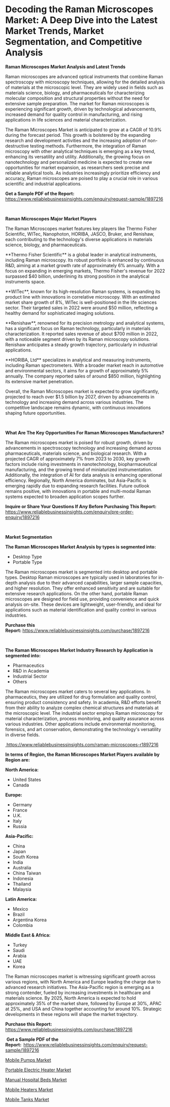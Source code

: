 <p><h1>Decoding the Raman Microscopes Market: A Deep Dive into the Latest Market Trends, Market Segmentation, and Competitive Analysis</h1></p><p><strong>Raman Microscopes Market Analysis and Latest Trends</strong></p>
<p><p>Raman microscopes are advanced optical instruments that combine Raman spectroscopy with microscopy techniques, allowing for the detailed analysis of materials at the microscopic level. They are widely used in fields such as materials science, biology, and pharmaceuticals for characterizing molecular composition and structural properties without the need for extensive sample preparation. The market for Raman microscopes is experiencing significant growth, driven by technological advancements, increased demand for quality control in manufacturing, and rising applications in life sciences and material characterization.</p><p>The Raman Microscopes Market is anticipated to grow at a CAGR of 10.9% during the forecast period. This growth is bolstered by the expanding research and development activities and the increasing adoption of non-destructive testing methods. Furthermore, the integration of Raman microscopy with other analytical techniques is emerging as a key trend, enhancing its versatility and utility. Additionally, the growing focus on nanotechnology and personalized medicine is expected to create new opportunities for market expansion, as researchers seek precise and reliable analytical tools. As industries increasingly prioritize efficiency and accuracy, Raman microscopes are poised to play a crucial role in various scientific and industrial applications.</p></p>
<p><strong>Get a Sample PDF of the Report:&nbsp;</strong> <a href="https://www.reliablebusinessinsights.com/enquiry/request-sample/1897216?utm_campaign=1119&utm_medium=2&utm_source=Github&utm_content=ia&utm_term=11042025&utm_id=raman-microscopes">https://www.reliablebusinessinsights.com/enquiry/request-sample/1897216</a></p>
<p>&nbsp;</p>
<p><strong>Raman Microscopes Major Market Players</strong></p>
<p><p>The Raman Microscopes market features key players like Thermo Fisher Scientific, WITec, Nanophoton, HORIBA, JASCO, Bruker, and Renishaw, each contributing to the technology's diverse applications in materials science, biology, and pharmaceuticals.</p><p>**Thermo Fisher Scientific** is a global leader in analytical instruments, including Raman microscopy. Its robust portfolio is enhanced by continuous R&D, aiming at a market growth rate of approximately 6% annually. With a focus on expanding in emerging markets, Thermo Fisher's revenue for 2022 surpassed $40 billion, underlining its strong position in the analytical instruments space.</p><p>**WITec**, known for its high-resolution Raman systems, is expanding its product line with innovations in correlative microscopy. With an estimated market share growth of 8%, WITec is well-positioned in the life sciences sector. Their targeted sales in 2022 were around $50 million, reflecting a healthy demand for sophisticated imaging solutions.</p><p>**Renishaw**, renowned for its precision metrology and analytical systems, has a significant focus on Raman technology, particularly in materials characterization. It reported sales revenue of about $700 million in 2022, with a noticeable segment driven by its Raman microscopy solutions. Renishaw anticipates a steady growth trajectory, particularly in industrial applications.</p><p>**HORIBA, Ltd** specializes in analytical and measuring instruments, including Raman spectrometers. With a broader market reach in automotive and environmental sectors, it aims for a growth of approximately 5% annually. The company reported sales of around $850 million, highlighting its extensive market penetration.</p><p>Overall, the Raman Microscopes market is expected to grow significantly, projected to reach over $1.5 billion by 2027, driven by advancements in technology and increasing demand across various industries. The competitive landscape remains dynamic, with continuous innovations shaping future opportunities.</p></p>
<p>&nbsp;</p>
<p><strong>What Are The Key Opportunities For Raman Microscopes Manufacturers?</strong></p>
<p><p>The Raman microscopes market is poised for robust growth, driven by advancements in spectroscopy technology and increasing demand across pharmaceuticals, materials science, and biological research. With a projected CAGR of approximately 7% from 2023 to 2030, key growth factors include rising investments in nanotechnology, biopharmaceutical manufacturing, and the growing trend of miniaturized instrumentation. Additionally, the integration of AI for data analysis is enhancing operational efficiency. Regionally, North America dominates, but Asia-Pacific is emerging rapidly due to expanding research facilities. Future outlook remains positive, with innovations in portable and multi-modal Raman systems expected to broaden application scopes further.</p></p>
<p><strong>Inquire or Share Your Questions If Any Before Purchasing This Report:</strong> <a href="https://www.reliablebusinessinsights.com/enquiry/pre-order-enquiry/1897216?utm_campaign=1119&utm_medium=2&utm_source=Github&utm_content=ia&utm_term=11042025&utm_id=raman-microscopes">https://www.reliablebusinessinsights.com/enquiry/pre-order-enquiry/1897216</a></p>
<p>&nbsp;</p>
<p><strong>Market Segmentation</strong></p>
<p><strong>The Raman Microscopes Market Analysis by types is segmented into:</strong></p>
<p><ul><li>Desktop Type</li><li>Portable Type</li></ul></p>
<p><p>The Raman microscopes market is segmented into desktop and portable types. Desktop Raman microscopes are typically used in laboratories for in-depth analysis due to their advanced capabilities, larger sample capacities, and higher resolution. They offer enhanced sensitivity and are suitable for extensive research applications. On the other hand, portable Raman microscopes are designed for field use, providing convenience and quick analysis on-site. These devices are lightweight, user-friendly, and ideal for applications such as material identification and quality control in various industries.</p></p>
<p><strong>Purchase this Report:&nbsp;</strong><a href="https://www.reliablebusinessinsights.com/purchase/1897216?utm_campaign=1119&utm_medium=2&utm_source=Github&utm_content=ia&utm_term=11042025&utm_id=raman-microscopes">https://www.reliablebusinessinsights.com/purchase/1897216</a></p>
<p>&nbsp;</p>
<p><strong>The Raman Microscopes Market Industry Research by Application is segmented into:</strong></p>
<p><ul><li>Pharmaceutics</li><li>R&D in Academia</li><li>Industrial Sector</li><li>Others</li></ul></p>
<p><p>The Raman microscopes market caters to several key applications. In pharmaceutics, they are utilized for drug formulation and quality control, ensuring product consistency and safety. In academia, R&D efforts benefit from their ability to analyze complex chemical structures and materials at the microscopic level. The industrial sector employs Raman microscopy for material characterization, process monitoring, and quality assurance across various industries. Other applications include environmental monitoring, forensics, and art conservation, demonstrating the technology's versatility in diverse fields.</p></p>
<p><a href="https://www.reliablebusinessinsights.com/raman-microscopes-r1897216?utm_campaign=1119&utm_medium=2&utm_source=Github&utm_content=ia&utm_term=11042025&utm_id=raman-microscopes">&nbsp;https://www.reliablebusinessinsights.com/raman-microscopes-r1897216</a></p>
<p><strong>In terms of Region, the Raman Microscopes Market Players available by Region are:</strong></p>
<p>
    <p> <strong> North America: </strong>
        <ul>
            <li>United States</li>
            <li>Canada</li>
        </ul>
        </p> 
    <p> <strong> Europe: </strong>
        <ul>
            <li>Germany</li>
            <li>France</li>
            <li>U.K.</li>
            <li>Italy</li>
            <li>Russia</li>
        </ul>
        </p> 
    <p> <strong> Asia-Pacific: </strong>
        <ul>
            <li>China</li>
            <li>Japan</li>
            <li>South Korea</li>
            <li>India</li>
            <li>Australia</li>
            <li>China Taiwan</li>
            <li>Indonesia</li>
            <li>Thailand</li>
            <li>Malaysia</li>
        </ul>
        </p> 
    <p> <strong> Latin America: </strong>
        <ul>
            <li>Mexico</li>
            <li>Brazil</li>
            <li>Argentina Korea</li>
            <li>Colombia</li>
        </ul>
        </p> 
    <p> <strong> Middle East & Africa: </strong>
        <ul>
            <li>Turkey</li>
            <li>Saudi</li>
            <li>Arabia</li>
            <li>UAE</li>
            <li>Korea</li>
        </ul>
    </p>
    </p>
<p><p>The Raman microscopes market is witnessing significant growth across various regions, with North America and Europe leading the charge due to advanced research initiatives. The Asia-Pacific region is emerging as a strong contender, fueled by increasing investments in healthcare and materials science. By 2025, North America is expected to hold approximately 35% of the market share, followed by Europe at 30%, APAC at 25%, and USA and China together accounting for around 10%. Strategic developments in these regions will shape the market trajectory.</p></p>
<p><strong>Purchase this Report: </strong><a href="https://www.reliablebusinessinsights.com/purchase/1897216?utm_campaign=1119&utm_medium=2&utm_source=Github&utm_content=ia&utm_term=11042025&utm_id=raman-microscopes">https://www.reliablebusinessinsights.com/purchase/1897216</a></p>
<p>&nbsp;<strong>Get a Sample PDF of the Report:&nbsp;&nbsp;</strong><a href="https://www.reliablebusinessinsights.com/enquiry/request-sample/1897216?utm_campaign=1119&utm_medium=2&utm_source=Github&utm_content=ia&utm_term=11042025&utm_id=raman-microscopes">https://www.reliablebusinessinsights.com/enquiry/request-sample/1897216</a></p>
<p><strong></strong></p>
<p><p><a href="https://github.com/salkidtodo/Market-Research-Report-List-1/blob/main/mobile-pumps-market.md?utm_campaign=1119&utm_medium=2&utm_source=Github&utm_content=ia&utm_term=11042025&utm_id=raman-microscopes">Mobile Pumps Market</a></p><p><a href="https://github.com/beberjuban9a/Market-Research-Report-List-1/blob/main/portable-electric-heater-market.md?utm_campaign=1119&utm_medium=2&utm_source=Github&utm_content=ia&utm_term=11042025&utm_id=raman-microscopes">Portable Electric Heater Market</a></p><p><a href="https://github.com/diosohusch6x/Market-Research-Report-List-1/blob/main/manual-hospital-beds-market.md?utm_campaign=1119&utm_medium=2&utm_source=Github&utm_content=ia&utm_term=11042025&utm_id=raman-microscopes">Manual Hospital Beds Market</a></p><p><a href="https://github.com/ildyduedu/Market-Research-Report-List-1/blob/main/mobile-heaters-market.md?utm_campaign=1119&utm_medium=2&utm_source=Github&utm_content=ia&utm_term=11042025&utm_id=raman-microscopes">Mobile Heaters Market</a></p><p><a href="https://github.com/oduorsarath9/Market-Research-Report-List-1/blob/main/mobile-tanks-market.md?utm_campaign=1119&utm_medium=2&utm_source=Github&utm_content=ia&utm_term=11042025&utm_id=raman-microscopes">Mobile Tanks Market</a></p></p>